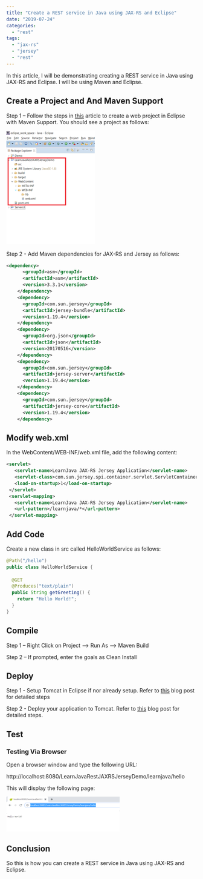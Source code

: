 ```yaml
---
title: "Create a REST service in Java using JAX-RS and Eclipse"
date: "2019-07-24"
categories: 
  - "rest"
tags: 
  - "jax-rs"
  - "jersey"
  - "rest"
---
```


In this article, I will be demonstrating creating a REST service in Java using JAX-RS and Eclipse. I will be using Maven and Eclipse.

## Create a Project and And Maven Support

Step 1 – Follow the steps in [this](https://reshmabidikar.github.io/2018/10/how-to-create-a-maven-project-in-eclipse.html) article to create a web project in Eclipse with Maven Support. You should see a project as follows:

[![](images/rest-service-with-jax-rs-and-eclipse/1-234x300.png)](images/rest-service-with-jax-rs-and-eclipse/1.png)

Step 2 - Add Maven dependencies for JAX-RS and Jersey as follows:

```xml
<dependency>
      <groupId>asm</groupId>
      <artifactId>asm</artifactId>
      <version>3.3.1</version>
    </dependency>
    <dependency>
      <groupId>com.sun.jersey</groupId>
      <artifactId>jersey-bundle</artifactId>
      <version>1.19.4</version>
    </dependency>
    <dependency>
      <groupId>org.json</groupId>
      <artifactId>json</artifactId>
      <version>20170516</version>
    </dependency>
    <dependency>
      <groupId>com.sun.jersey</groupId>
      <artifactId>jersey-server</artifactId>
      <version>1.19.4</version>
    </dependency>
    <dependency>
      <groupId>com.sun.jersey</groupId>
      <artifactId>jersey-core</artifactId>
      <version>1.19.4</version>
    </dependency>
```
## Modify web.xml

In the WebContent/WEB-INF/web.xml file, add the following content:

```xml
<servlet>
   <servlet-name>LearnJava JAX-RS Jersey Application</servlet-name>
   <servlet-class>com.sun.jersey.spi.container.servlet.ServletContainer</servlet-class>
   <load-on-startup>1</load-on-startup>
 </servlet>
 <servlet-mapping>
   <servlet-name>LearnJava JAX-RS Jersey Application</servlet-name>
   <url-pattern>/learnjava/*</url-pattern>
 </servlet-mapping>
```

## Add Code

Create a new class in src called HelloWorldService as follows:

```java
@Path("/hello")
public class HelloWorldService {
  
  @GET
  @Produces("text/plain")
  public String getGreeting() {
    return "Hello World!";
  }
}
```

## Compile

Step 1 – Right Click on Project –> Run As –> Maven Build

Step 2 – If prompted, enter the goals as Clean Install

## Deploy

Step 1 - Setup Tomcat in Eclipse if nor already setup. Refer to [this](https://reshmabidikar.github.io/2019/05/how-to-setup-tomcat-in-eclipse.html) blog post for detailed steps

Step 2 - Deploy your application to Tomcat. Refer to [this](https://reshmabidikar.github.io/2019/07/how-to-deploy-an-application-on-tomcat-server-in-eclipse.html) blog post for detailed steps.

## Test

### Testing Via Browser

Open a browser window and type the following URL:

http://localhost:8080/LearnJavaRestJAXRSJerseyDemo/learnjava/hello

This will display the following page:

[![](images/rest-service-with-jax-rs-and-eclipse/2-300x92.png)](images/rest-service-with-jax-rs-and-eclipse/2.png)

## Conclusion

So this is how you can create a REST service in Java using JAX-RS and Eclipse.
